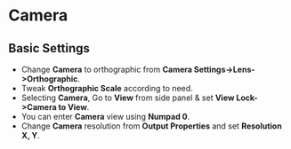 # Camera

## Basic Settings
* Change **Camera** to orthographic from **Camera Settings->Lens->Orthographic**.
* Tweak **Orthographic Scale** according to need.  
* Selecting **Camera**, Go to **View** from side panel & set **View Lock->Camera to View**.
* You can enter **Camera** view using **Numpad 0**.
* Change **Camera** resolution from **Output Properties** and set **Resolution X, Y**.